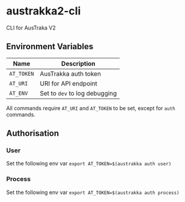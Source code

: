 # austrakka2-cli
CLI for AusTraka V2

## Environment Variables

| Name       | Description                   |
| ---------- | ----------------------------- |
| `AT_TOKEN` | AusTrakka auth token          |
| `AT_URI`   | URI for API endpoint          |
| `AT_ENV`   | Set to `dev` to log debugging |

All commands require `AT_URI` and `AT_TOKEN` to be set, except for `auth` commands.


## Authorisation

### User

Set the following env var
`export AT_TOKEN=$(austrakka auth user)`

### Process

Set the following env var
`export AT_TOKEN=$(austrakka auth process)`
